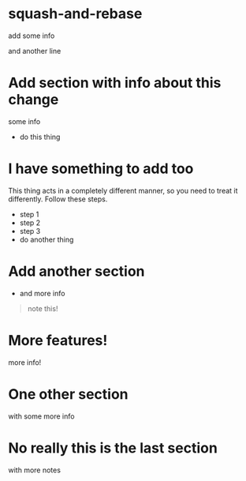 # squash-and-rebase

add some info

and another line
# Add section with info about this change

some info

* do this thing

# I have something to add too

This thing acts in a completely different manner, so you need to treat it differently. Follow these steps.
* step 1
* step 2
* step 3
* do another thing


# Add another section

* and more info
> note this!

# More features!

more info!

# One other section

with some more info


# No really this is the last section

with more notes
